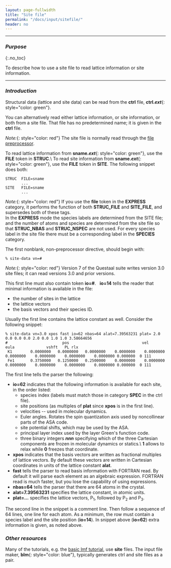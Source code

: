 ```yaml
---
layout: page-fullwidth
title: "Site file"
permalink: "/docs/input/sitefile/"
header: no
---
```

_____________________________________________________________

### _Purpose_
{:.no_toc}

To describe how to use a site file to read lattice information or site information.

_____________________________________________________________

### _Introduction_

Structural data (lattice and site data) can be read from the **ctrl** file,
**ctrl._ext_**{: style="color: green"}.

You can alternatively read either lattice information, or site information,
or both from a site file.  That file has no predetermined name; it is 
given in the **ctrl** file.

_Note:_{: style="color: red"} The site file is normally read
through the [file preprocessor](/docs/input/preprocessor/).


To read lattice information from **sname._ext_**{: style="color: green"},
use the **FILE** token in **STRUC**.\\
To read site information from **sname._ext_**{: style="color: green"},
use the **FILE** token in **SITE**.  The following snippet does both:

~~~
STRUC  FILE=sname
       ...
SITE   FILE=sname
       ...
~~~

_Note:_{: style="color: red"}
If you use the **file** token in the **EXPRESS** category, it performs the function
of both **STRUC_FILE** and **SITE_FILE**, and supersedes both of these tags.  
In the **EXPRESS** mode the species labels are determined from the SITE file;
and the number of atoms and species are determined from the site file
so that **STRUC_NBAS** and **STRUC_NSPEC** are not used.  For every species label
in the site file there must be a corresponding label in the **SPECIES** category.

The first nonblank, non-preprocessor directive, should begin with:

~~~
% site-data vn=#
~~~

_Note:_{: style="color: red"} Version 7 of the Questaal suite writes version 3.0 site files; it can read
versions 3.0 and prior versions.

This first line must also contain token **io=#**. &nbsp; **io=14** tells the reader
that minimal information is available in the file: 

+ the number of sites in the lattice
+ the lattice vectors
+ the basis vectors and their species ID.

Usually the first line contains the lattice constant as well. Consider the following snippet:

~~~
% site-data vn=3.0 xpos fast io=62 nbas=64 alat=7.39563231 plat= 2.0 0.0 0.0 0.0 2.0 0.0 1.0 1.0 3.58664656
#                        pos                                vel                     eula              vshft   PL rlx
 K1        0.0000000   0.0000000   0.0000000    0.0000000    0.0000000    0.0000000    0.0000000    0.0000000    0.0000000 0.000000  0 111
 Fe1       0.3750000   0.1250000   0.2500000    0.0000000    0.0000000    0.0000000    0.0000000    0.0000000    0.0000000 0.000000  0 111
~~~

The first line tells the parser the following:

+ **io=62** indicates that the following information is available for each site, in the order listed:
  + species index (labels must match those in category **SPEC** in the ctrl file).
  + site positions (as multiples of **plat** since **xpos** is in the first line).
  + velocities -- used in molecular dynamics.
  + Euler angles.  Rotates the spin quantization axis used by noncollinear parts of the ASA code.
  + site potential shifts, which may be used by the ASA.
  + principal layer index used by the layer Green's function code.
  + three binary integers **_nnn_** specifying which of the three Cartesian components are frozen
    in molecular dynamics or statics.\\
    **1** allows to relax while **0** freezes that coordinate.
+ **xpos** indicates that the basis vectors are written as fractional multiples of lattice vectors.
  By default these vectors are written in Cartesian coordinates in units of the lattice constant **alat**.
+ **fast** tells the parser to read basis information with FORTRAN read.  By default
  it will parse each element as an algebraic expression.  FORTRAN read is much faster, but you lose the capability of using expressions.
+ **nbas=64** tells the parser that there are 64 atoms in the crystal.
+ **alat=7.39563231** specifies the lattice constant, in atomic units.
+ **plat=...** specifies the lattice vectors, P<sub>1</sub>, followed by P<sub>2</sub> and P<sub>3</sub>.

The second line in the snippet is a comment line.  Then follow a sequence of 64 lines, one line for each atom.
As a minimum, the row must contain a species label and the site position (**io=14**).
In snippet above (**io=62**) extra information is given, as noted above.

### _Other resources_

Many of the tutorials, e.g. the [basic lmf tutorial](/tutorial/lmf/lmf_tutorial/), use **site** files.
The input file maker, **blm**{: style="color: blue"}, typically generates ctrl and site files as a pair.

